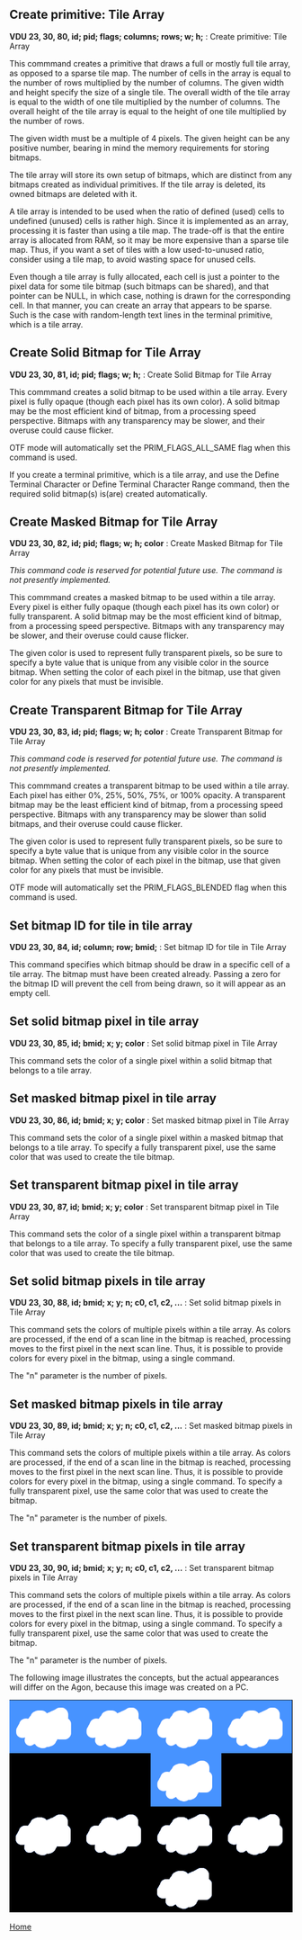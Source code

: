 ## Create primitive: Tile Array
<b>VDU 23, 30, 80, id; pid; flags; columns; rows; w; h;</b> : Create primitive: Tile Array

This commmand creates a primitive that draws a full or mostly full tile array, as opposed to a sparse tile map.
The number of cells in the array is equal to the number of rows
multiplied by the number of columns. The given width and height
specify the size of a single tile. The overall width of the tile
array is equal to the width of one tile multiplied by the number
of columns. The overall height of the tile array is equal to the
height of one tile multiplied by the number of rows.

The given width must be a multiple of 4 pixels. The given height can be any positive number, bearing in mind the memory requirements for
storing bitmaps.

The tile array will store its own setup of bitmaps, which are distinct
from any bitmaps created as individual primitives. If the
tile array is deleted, its owned bitmaps are deleted with it.

A tile array is intended to be used when the ratio of defined
(used) cells to undefined (unused) cells is rather high. Since it
is implemented as an array, processing it is faster than using a
tile map. The trade-off is that the entire array is allocated
from RAM, so it may be more expensive than a sparse tile map.
Thus, if you want a set of tiles with a low used-to-unused ratio,
consider using a tile map, to avoid wasting space for unused cells.

Even though a tile array is fully allocated, each cell is just a pointer
to the pixel data for some tile bitmap (such bitmaps can be shared), and that pointer can be NULL,
in which case, nothing is drawn for the corresponding cell. In that
manner, you can create an array that appears to be sparse. Such is
the case with random-length text lines in the terminal primitive,
which is a tile array.

## Create Solid Bitmap for Tile Array
<b>VDU 23, 30, 81, id; pid; flags; w; h;</b> : Create Solid Bitmap for Tile Array

This commmand creates a solid bitmap to be used within a tile array.
Every pixel is fully opaque (though each pixel has its own color).
A solid bitmap may be the most efficient kind of bitmap, from a
processing speed perspective. Bitmaps with any transparency may be slower, and their overuse could cause flicker.

OTF mode will automatically set the PRIM_FLAGS_ALL_SAME flag
when this command is used.

If you create a terminal primitive, which is a tile array, and
use the Define Terminal Character or Define Terminal Character
Range command, then the required solid bitmap(s) is(are)
created automatically.

## Create Masked Bitmap for Tile Array
<b>VDU 23, 30, 82, id; pid; flags; w; h; color</b> : Create Masked Bitmap for Tile Array

<i>This command code is reserved for potential future use.
The command is not presently implemented.</i>

This commmand creates a masked bitmap to be used within a tile array.
Every pixel is either fully opaque (though each pixel has its own color) or fully transparent.
A solid bitmap may be the most efficient kind of bitmap, from a
processing speed perspective. Bitmaps with any transparency may be slower, and their overuse could cause flicker.

The given color is used to represent fully transparent pixels,
so be sure to specify a byte value that is unique from any
visible color in the source bitmap. When setting the color of
each pixel in the bitmap, use that given color for any pixels
that must be invisible.

## Create Transparent Bitmap for Tile Array
<b>VDU 23, 30, 83, id; pid; flags; w; h; color</b> : Create Transparent Bitmap for Tile Array

<i>This command code is reserved for potential future use.
The command is not presently implemented.</i>

This commmand creates a transparent bitmap to be used within a tile array.
Each pixel has either 0%, 25%, 50%, 75%, or 100% opacity.
A transparent bitmap may be the least efficient kind of bitmap, from a
processing speed perspective. Bitmaps with any transparency may be slower than solid bitmaps, and their overuse could cause flicker.

The given color is used to represent fully transparent pixels,
so be sure to specify a byte value that is unique from any
visible color in the source bitmap. When setting the color of
each pixel in the bitmap, use that given color for any pixels
that must be invisible.

OTF mode will automatically set the PRIM_FLAGS_BLENDED flag
when this command is used.

## Set bitmap ID for tile in tile array
<b>VDU 23, 30, 84, id; column; row; bmid;</b> : Set bitmap ID for tile in Tile Array

This command specifies which bitmap should be draw in a specific
cell of a tile array. The bitmap must have been created already.
Passing a zero for the bitmap ID will prevent the cell from
being drawn, so it will appear as an empty cell.

## Set solid bitmap pixel in tile array
<b>VDU 23, 30, 85, id; bmid; x; y; color</b> : Set solid bitmap pixel in Tile Array

This command sets the color of a single pixel within a solid
bitmap that belongs to a tile array.

## Set masked bitmap pixel in tile array
<b>VDU 23, 30, 86, id; bmid; x; y; color</b> : Set masked bitmap pixel in Tile Array

This command sets the color of a single pixel within a masked
bitmap that belongs to a tile array.
To specify a fully transparent pixel, use the same color that
was used to create the tile bitmap.

## Set transparent bitmap pixel in tile array
<b>VDU 23, 30, 87, id; bmid; x; y; color</b> : Set transparent bitmap pixel in Tile Array

This command sets the color of a single pixel within a transparent
bitmap that belongs to a tile array.
To specify a fully transparent pixel, use the same color that
was used to create the tile bitmap.

## Set solid bitmap pixels in tile array
<b>VDU 23, 30, 88, id; bmid; x; y; n; c0, c1, c2, ...</b> : Set solid bitmap pixels in Tile Array

This command sets the colors of multiple pixels within a tile array.
As colors are processed, if the end of a scan line in the
bitmap is reached, processing moves to the first pixel in
the next scan line. Thus, it is possible to provide colors
for every pixel in the bitmap, using a single command.

The "n" parameter is the number of pixels.

## Set masked bitmap pixels in tile array
<b>VDU 23, 30, 89, id; bmid; x; y; n; c0, c1, c2, ...</b> : Set masked bitmap pixels in Tile Array

This command sets the colors of multiple pixels within a tile array.
As colors are processed, if the end of a scan line in the
bitmap is reached, processing moves to the first pixel in
the next scan line. Thus, it is possible to provide colors
for every pixel in the bitmap, using a single command.
To specify a fully transparent pixel, use the same color that
was used to create the bitmap.

The "n" parameter is the number of pixels.

## Set transparent bitmap pixels in tile array
<b>VDU 23, 30, 90, id; bmid; x; y; n; c0, c1, c2, ...</b> : Set transparent bitmap pixels in Tile Array

This command sets the colors of multiple pixels within a tile array.
As colors are processed, if the end of a scan line in the
bitmap is reached, processing moves to the first pixel in
the next scan line. Thus, it is possible to provide colors
for every pixel in the bitmap, using a single command.
To specify a fully transparent pixel, use the same color that
was used to create the bitmap.

The "n" parameter is the number of pixels.

The following image illustrates the concepts, but the actual appearances will differ on the Agon, because this image was created on a PC.

![Tile Array](tile_array.png)

[Home](otf_mode.md)
